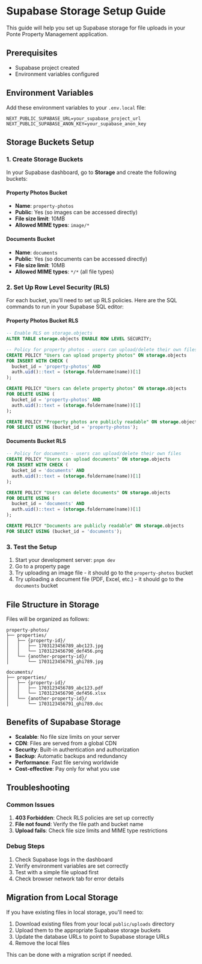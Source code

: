 # Supabase Storage Setup Guide

This guide will help you set up Supabase storage for file uploads in your Ponte Property Management application.

## Prerequisites

- Supabase project created
- Environment variables configured

## Environment Variables

Add these environment variables to your `.env.local` file:

```env
NEXT_PUBLIC_SUPABASE_URL=your_supabase_project_url
NEXT_PUBLIC_SUPABASE_ANON_KEY=your_supabase_anon_key
```

## Storage Buckets Setup

### 1. Create Storage Buckets

In your Supabase dashboard, go to **Storage** and create the following buckets:

#### Property Photos Bucket
- **Name**: `property-photos`
- **Public**: Yes (so images can be accessed directly)
- **File size limit**: 10MB
- **Allowed MIME types**: `image/*`

#### Documents Bucket
- **Name**: `documents`
- **Public**: Yes (so documents can be accessed directly)
- **File size limit**: 10MB
- **Allowed MIME types**: `*/*` (all file types)

### 2. Set Up Row Level Security (RLS)

For each bucket, you'll need to set up RLS policies. Here are the SQL commands to run in your Supabase SQL editor:

#### Property Photos Bucket RLS
```sql
-- Enable RLS on storage.objects
ALTER TABLE storage.objects ENABLE ROW LEVEL SECURITY;

-- Policy for property photos - users can upload/delete their own files
CREATE POLICY "Users can upload property photos" ON storage.objects
FOR INSERT WITH CHECK (
  bucket_id = 'property-photos' AND
  auth.uid()::text = (storage.foldername(name))[1]
);

CREATE POLICY "Users can delete property photos" ON storage.objects
FOR DELETE USING (
  bucket_id = 'property-photos' AND
  auth.uid()::text = (storage.foldername(name))[1]
);

CREATE POLICY "Property photos are publicly readable" ON storage.objects
FOR SELECT USING (bucket_id = 'property-photos');
```

#### Documents Bucket RLS
```sql
-- Policy for documents - users can upload/delete their own files
CREATE POLICY "Users can upload documents" ON storage.objects
FOR INSERT WITH CHECK (
  bucket_id = 'documents' AND
  auth.uid()::text = (storage.foldername(name))[1]
);

CREATE POLICY "Users can delete documents" ON storage.objects
FOR DELETE USING (
  bucket_id = 'documents' AND
  auth.uid()::text = (storage.foldername(name))[1]
);

CREATE POLICY "Documents are publicly readable" ON storage.objects
FOR SELECT USING (bucket_id = 'documents');
```

### 3. Test the Setup

1. Start your development server: `pnpm dev`
2. Go to a property page
3. Try uploading an image file - it should go to the `property-photos` bucket
4. Try uploading a document file (PDF, Excel, etc.) - it should go to the `documents` bucket

## File Structure in Storage

Files will be organized as follows:

```
property-photos/
├── properties/
│   ├── {property-id}/
│   │   ├── 1703123456789_abc123.jpg
│   │   └── 1703123456790_def456.png
│   └── {another-property-id}/
│       └── 1703123456791_ghi789.jpg

documents/
├── properties/
│   ├── {property-id}/
│   │   ├── 1703123456789_abc123.pdf
│   │   └── 1703123456790_def456.xlsx
│   └── {another-property-id}/
│       └── 1703123456791_ghi789.doc
```

## Benefits of Supabase Storage

- **Scalable**: No file size limits on your server
- **CDN**: Files are served from a global CDN
- **Security**: Built-in authentication and authorization
- **Backup**: Automatic backups and redundancy
- **Performance**: Fast file serving worldwide
- **Cost-effective**: Pay only for what you use

## Troubleshooting

### Common Issues

1. **403 Forbidden**: Check RLS policies are set up correctly
2. **File not found**: Verify the file path and bucket name
3. **Upload fails**: Check file size limits and MIME type restrictions

### Debug Steps

1. Check Supabase logs in the dashboard
2. Verify environment variables are set correctly
3. Test with a simple file upload first
4. Check browser network tab for error details

## Migration from Local Storage

If you have existing files in local storage, you'll need to:

1. Download existing files from your local `public/uploads` directory
2. Upload them to the appropriate Supabase storage buckets
3. Update the database URLs to point to Supabase storage URLs
4. Remove the local files

This can be done with a migration script if needed.
